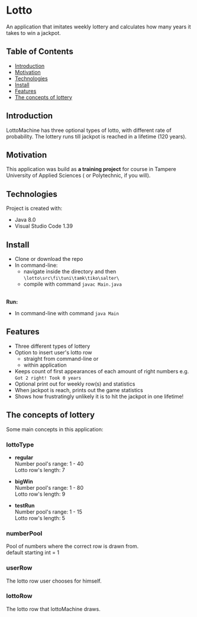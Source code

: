 # Lotto

An application that imitates weekly lottery and calculates how many years it takes to win a jackpot. 

## Table of Contents
* [Introduction](#introduction)
* [Motivation](#motivation)
* [Technologies](#technologies)
* [Install](#install)
* [Features](#features)
* [The concepts of lottery](#the-concepts-of-lottery)

## Introduction
LottoMachine has three optional types of lotto, with different rate of probability. The lottery runs till jackpot is reached in a lifetime (120 years).

## Motivation
This application was build as __a training project__ for course in Tampere University of Applied Sciences ( or Polytechnic, if you will).

## Technologies
Project is created with:
* Java 8.0
* Visual Studio Code 1.39

## Install
* Clone or download the repo
* In command-line:
  * navigate inside the directory and then `\lotto\src\fi\tuni\tamk\tiko\salter\`
  * compile with command `javac Main.java`

<br>__Run:__
* In command-line with command `java Main`

## Features
* Three different types of lottery
* Option to insert user's lotto row 
  * straight from command-line or
  * within application
* Keeps count of first appearances of each amount of right numbers e.g. `Got 2 right! Took 0 years`
* Optional print out for weekly row(s) and statistics
* When jackpot is reach, prints out the game statistics
* Shows how frustratingly unlikely it is to hit the jackpot in one lifetime!

## The concepts of lottery
Some main concepts in this application:
### lottoType
* __regular__
<br>Number pool's range: 1 - 40
<br>Lotto row's length: 7

* __bigWin__
<br>Number pool's range: 1 - 80
<br>Lotto row's length: 9

* __testRun__
<br>Number pool's range: 1 - 15
<br>Lotto row's length: 5

### numberPool
Pool of numbers where the correct row is drawn from.
<br>default starting int = 1

### userRow
The lotto row user chooses for himself.

### lottoRow
The lotto row that lottoMachine draws.
